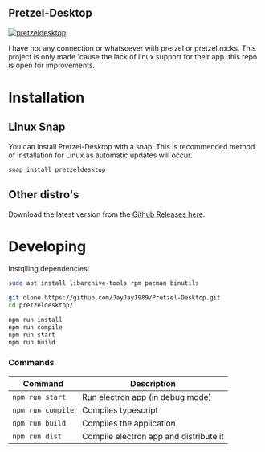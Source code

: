 ## Pretzel-Desktop

[![pretzeldesktop](https://snapcraft.io//pretzeldesktop/badge.svg)](https://snapcraft.io/pretzeldesktop)

I have not any connection or whatsoever with pretzel or pretzel.rocks. This project is only made 'cause the lack of linux support for their app.
this repo is open for improvements.

# Installation

## Linux Snap

You can install Pretzel-Desktop with a snap. This is recommended method of installation for Linux as automatic updates will occur.

```bash
snap install pretzeldesktop
```

## Other distro's

Download the latest version from the [Github Releases here](https://github.com/JayJay1989/Pretzel-Desktop/releases).

# Developing

Instqlling dependencies:

```bash
sudo apt install libarchive-tools rpm pacman binutils
```

```bash
git clone https://github.com/JayJay1989/Pretzel-Desktop.git
cd pretzeldesktop/

npm run install
npm run compile
npm run start
npm run build
```

### Commands
| Command   | Description  |
|---|---|
| `npm run start`  | Run electron app (in debug mode)  |
| `npm run compile`  | Compiles typescript  |
| `npm run build`  | Compiles the application |
| `npm run dist` | Compile electron app and distribute it |

 

 
